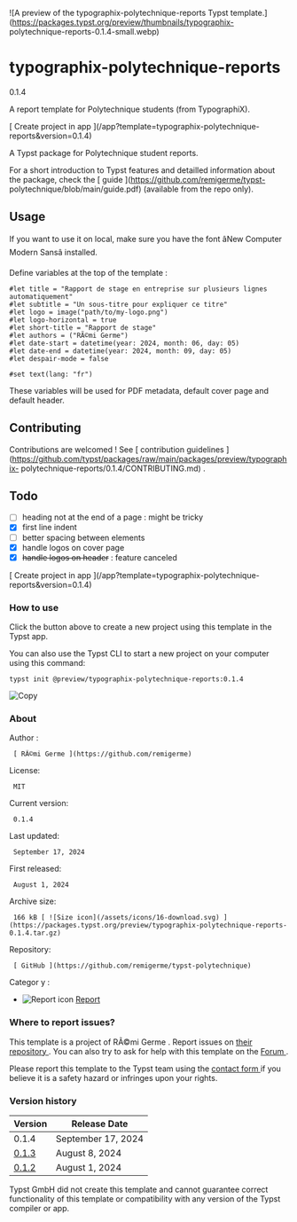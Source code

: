 ![A preview of the typographix-polytechnique-reports Typst
template.](https://packages.typst.org/preview/thumbnails/typographix-
polytechnique-reports-0.1.4-small.webp)

#  typographix-polytechnique-reports

0.1.4

A report template for Polytechnique students (from TypographiX).

[ Create project in app ](/app?template=typographix-polytechnique-
reports&version=0.1.4)

A Typst package for Polytechnique student reports.

For a short introduction to Typst features and detailled information about the
package, check the [ guide ](https://github.com/remigerme/typst-
polytechnique/blob/main/guide.pdf) (available from the repo only).

##  Usage

If you want to use it on local, make sure you have the font âNew Computer
Modern Sansâ installed.

Define variables at the top of the template :

    
    
    #let title = "Rapport de stage en entreprise sur plusieurs lignes automatiquement"
    #let subtitle = "Un sous-titre pour expliquer ce titre"
    #let logo = image("path/to/my-logo.png")
    #let logo-horizontal = true
    #let short-title = "Rapport de stage"
    #let authors = ("RÃ©mi Germe")
    #let date-start = datetime(year: 2024, month: 06, day: 05)
    #let date-end = datetime(year: 2024, month: 09, day: 05)
    #let despair-mode = false
    
    #set text(lang: "fr")
    

These variables will be used for PDF metadata, default cover page and default
header.

##  Contributing

Contributions are welcomed ! See [ contribution guidelines
](https://github.com/typst/packages/raw/main/packages/preview/typographix-
polytechnique-reports/0.1.4/CONTRIBUTING.md) .

##  Todo

  * [ ] heading not at the end of a page : might be tricky 
  * [x] first line indent 
  * [ ] better spacing between elements 
  * [x] handle logos on cover page 
  * [x] ~~handle logos on header~~ : feature canceled 

[ Create project in app ](/app?template=typographix-polytechnique-
reports&version=0.1.4)

###  How to use

Click the button above to create a new project using this template in the
Typst app.

You can also use the Typst CLI to start a new project on your computer using
this command:

    
    
    typst init @preview/typographix-polytechnique-reports:0.1.4

![Copy](/assets/icons/16-copy.svg)

###  About

Author  :

     [ RÃ©mi Germe ](https://github.com/remigerme)
License:

     MIT 
Current version:

     0.1.4 
Last updated:

     September 17, 2024 
First released:

     August 1, 2024 
Archive size:

     166 kB [ ![Size icon](/assets/icons/16-download.svg) ](https://packages.typst.org/preview/typographix-polytechnique-reports-0.1.4.tar.gz)
Repository:

     [ GitHub ](https://github.com/remigerme/typst-polytechnique)
Categor  y  :

    

  * ![Report icon](/assets/icons/16-speak.svg) [ Report ](https://typst.app/universe/search/?category=report)

###  Where to report issues?

This  template  is a project of  RÃ©mi Germe  .  Report issues on  [ their
repository ](https://github.com/remigerme/typst-polytechnique) .  You can also
try to ask for help with this  template  on the  [ Forum
](https://forum.typst.app) .

Please report this  template  to the Typst team using the  [ contact form
](https://typst.app/contact) if you believe it is a safety hazard or infringes
upon your rights.

###  Version history

Version  |  Release Date   
---|---  
0.1.4  |  September 17, 2024   
[ 0.1.3 ](https://typst.app/universe/package/typographix-polytechnique-reports/0.1.3/) |  August 8, 2024   
[ 0.1.2 ](https://typst.app/universe/package/typographix-polytechnique-reports/0.1.2/) |  August 1, 2024   
  
Typst GmbH did not create this  template  and cannot guarantee correct
functionality of this  template  or compatibility with any version of the
Typst compiler or app.

